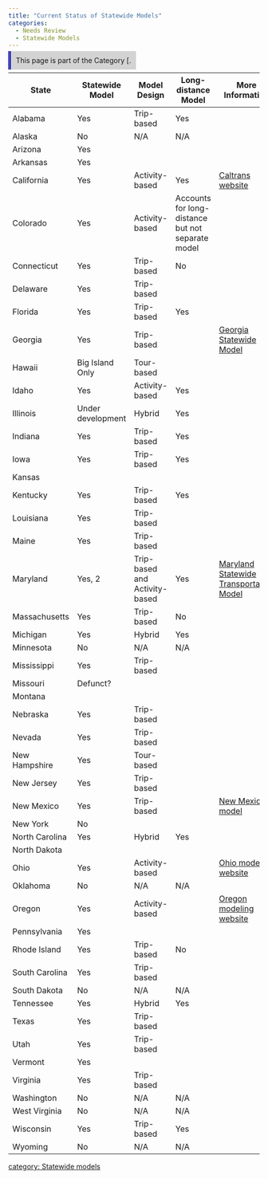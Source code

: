 ```yaml
---
title: "Current Status of Statewide Models"
categories:
  - Needs Review
  - Statewide Models
---
```


<span style="background:lightgrey;padding:10px;border-left: thick double #0000aa;"> This page is part of the Category \[.</span>

| State          | Statewide Model   | Model Design                  | Long-distance Model                               | More Information                                                                                                                |
|----------------|-------------------|-------------------------------|---------------------------------------------------|---------------------------------------------------------------------------------------------------------------------------------|
| Alabama        | Yes               | Trip-based                    | Yes                                               |                                                                                                                                 |
| Alaska         | No                | N/A                           | N/A                                               |                                                                                                                                 |
| Arizona        | Yes               |                               |                                                   |                                                                                                                                 |
| Arkansas       | Yes               |                               |                                                   |                                                                                                                                 |
| California     | Yes               | Activity-based                | Yes                                               | [Caltrans website](http://www.dot.ca.gov/hq/tpp/offices/omsp/statewide_modeling/cstdm.html)                                     |
| Colorado       | Yes               | Activity-based                | Accounts for long-distance but not separate model |                                                                                                                                 |
| Connecticut    | Yes               | Trip-based                    | No                                                |                                                                                                                                 |
| Delaware       | Yes               | Trip-based                    |                                                   |                                                                                                                                 |
| Florida        | Yes               | Trip-based                    | Yes                                               |                                                                                                                                 |
| Georgia        | Yes               | Trip-based                    |                                                   | [Georgia Statewide Model](Georgia_Statewide_Model)                                                                   |
| Hawaii         | Big Island Only   | Tour-based                    |                                                   |                                                                                                                                 |
| Idaho          | Yes               | Activity-based                | Yes                                               |                                                                                                                                 |
| Illinois       | Under development | Hybrid                        | Yes                                               |                                                                                                                                 |
| Indiana        | Yes               | Trip-based                    | Yes                                               |                                                                                                                                 |
| Iowa           | Yes               | Trip-based                    | Yes                                               |                                                                                                                                 |
| Kansas         |                   |                               |                                                   |                                                                                                                                 |
| Kentucky       | Yes               | Trip-based                    | Yes                                               |                                                                                                                                 |
| Louisiana      | Yes               | Trip-based                    |                                                   |                                                                                                                                 |
| Maine          | Yes               | Trip-based                    |                                                   |                                                                                                                                 |
| Maryland       | Yes, 2            | Trip-based and Activity-based | Yes                                               | [Maryland Statewide Transportation Model](Maryland_Statewide_Transportation_Model)                                   |
| Massachusetts  | Yes               | Trip-based                    | No                                                |                                                                                                                                 |
| Michigan       | Yes               | Hybrid                        | Yes                                               |                                                                                                                                 |
| Minnesota      | No                | N/A                           | N/A                                               |                                                                                                                                 |
| Mississippi    | Yes               | Trip-based                    |                                                   |                                                                                                                                 |
| Missouri       | Defunct?          |                               |                                                   |                                                                                                                                 |
| Montana        |                   |                               |                                                   |                                                                                                                                 |
| Nebraska       | Yes               | Trip-based                    |                                                   |                                                                                                                                 |
| Nevada         | Yes               | Trip-based                    |                                                   |                                                                                                                                 |
| New Hampshire  | Yes               | Tour-based                    |                                                   |                                                                                                                                 |
| New Jersey     | Yes               | Trip-based                    |                                                   |                                                                                                                                 |
| New Mexico     | Yes               | Trip-based                    |                                                   | [New Mexico model](http://onlinepubs.trb.org/onlinepubs/archive/conferences/2008/statewide/pdf/newmexico.pdf)                   |
| New York       | No                |                               |                                                   |                                                                                                                                 |
| North Carolina | Yes               | Hybrid                        | Yes                                               |                                                                                                                                 |
| North Dakota   |                   |                               |                                                   |                                                                                                                                 |
| Ohio           | Yes               | Activity-based                |                                                   | [Ohio modeling website](http://www.dot.state.oh.us/Divisions/Planning/SPR/ModelForecastingUnit/Pages/TravelDemandModeling.aspx) |
| Oklahoma       | No                | N/A                           | N/A                                               |                                                                                                                                 |
| Oregon         | Yes               | Activity-based                |                                                   | [Oregon modeling website](http://www.oregon.gov/ODOT/Planning/Pages/Technical-Tools.aspx)                                       |
| Pennsylvania   | Yes               |                               |                                                   |                                                                                                                                 |
| Rhode Island   | Yes               | Trip-based                    | No                                                |                                                                                                                                 |
| South Carolina | Yes               | Trip-based                    |                                                   |                                                                                                                                 |
| South Dakota   | No                | N/A                           | N/A                                               |                                                                                                                                 |
| Tennessee      | Yes               | Hybrid                        | Yes                                               |                                                                                                                                 |
| Texas          | Yes               | Trip-based                    |                                                   |                                                                                                                                 |
| Utah           | Yes               | Trip-based                    |                                                   |                                                                                                                                 |
| Vermont        | Yes               |                               |                                                   |                                                                                                                                 |
| Virginia       | Yes               | Trip-based                    |                                                   |                                                                                                                                 |
| Washington     | No                | N/A                           | N/A                                               |                                                                                                                                 |
| West Virginia  | No                | N/A                           | N/A                                               |                                                                                                                                 |
| Wisconsin      | Yes               | Trip-based                    | Yes                                               |                                                                                                                                 |
| Wyoming        | No                | N/A                           | N/A                                               |                                                                                                                                 |

[category: Statewide models](category:_Statewide_models)

